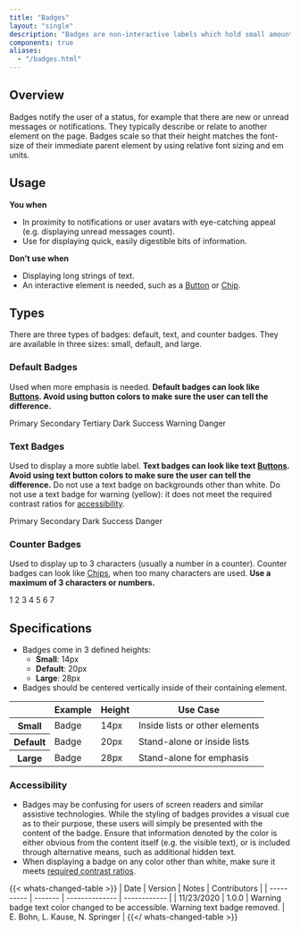 ```yaml
---
title: "Badges"
layout: "single"
description: "Badges are non-interactive labels which hold small amounts of information."
components: true
aliases:
  - "/badges.html"
---
```


## Overview

Badges notify the user of a status, for example that there are new or unread messages or notifications. They typically describe or relate to another element on the page. Badges scale so that their height matches the font-size of their immediate parent element by using relative font sizing and em units.

## Usage

**You when**

- In proximity to notifications or user avatars with eye-catching appeal (e.g. displaying unread messages count).
- Use for displaying quick, easily digestible bits of information.

**Don't use when**

- Displaying long strings of text.
- An interactive element is needed, such as a [Button](/components/buttons/) or [Chip](/components/chips/).

## Types

There are three types of badges: default, text, and counter badges. They are available in three sizes: small, default, and large.

### Default Badges

Used when more emphasis is needed. **Default badges can look like [Buttons](/components/buttons/). Avoid using button colors to make sure the user can tell the difference.**

<div class="guide-example-block">
  <div class="guide-sample">
    <span class="badge badge-primary">Primary</span>
    <span class="badge badge-secondary">Secondary</span>
    <span class="badge badge-tertiary">Tertiary</span>
    <span class="badge badge-dark">Dark</span>
    <span class="badge badge-success">Success</span>
    <span class="badge badge-warning">Warning</span>
    <span class="badge badge-danger">Danger</span>
  </div>
</div>

### Text Badges

Used to display a more subtle label. **Text badges can look like text [Buttons](/components/buttons/). Avoid using text button colors to make sure the user can tell the difference.** Do not use a text badge on backgrounds other than white. Do not use a text badge for warning (yellow): it does not meet the required contrast ratios for [accessibility](/foundations/accessibility/).

<div class="guide-example-block">
  <div class="guide-sample">
    <span class="badge badge-text-primary">Primary</span>
    <span class="badge badge-text-secondary">Secondary</span>
    <span class="badge badge-text-dark">Dark</span>
    <span class="badge badge-text-success">Success</span>
    <span class="badge badge-text-danger">Danger</span>
  </div>
</div>

### Counter Badges

Used to display up to 3 characters (usually a number in a counter). Counter badges can look like [Chips](/components/chips/), when too many characters are used. **Use a maximum of 3 characters or numbers.**

<div class="guide-sample">
    <div>
      <span class="badge badge-pill badge-primary">1</span>
      <span class="badge badge-pill badge-secondary">2</span>
      <span class="badge badge-pill badge-tertiary">3</span>
      <span class="badge badge-pill badge-dark">4</span>
      <span class="badge badge-pill badge-success">5</span>
      <span class="badge badge-pill badge-warning">6</span>
      <span class="badge badge-pill badge-danger">7</span>
    </div>
</div>

## Specifications

- Badges come in 3 defined heights:
  - **Small**: 14px
  - **Default**: 20px
  - **Large**: 28px
- Badges should be centered vertically inside of their containing element.

<table class="table table-bordered bg-white">
  <thead class="thead-light">
    <tr>
      <th></th>
      <th>Example</th>
      <th>Height</th>
      <th>Use Case</th>
    </tr>
  </thead>
  <tbody>
    <tr>
      <th scope="row">Small</th>
      <td class="anatomy-cell">
        <span
          data-anatomy-colors="false"
          class="badge badge-sm badge-primary anatomy-display-static"
          >Badge</span
        >
      </td>
      <td>14px</td>
      <td>Inside lists or other elements</td>
    </tr>
    <tr>
      <th scope="row">Default</th>
      <td class="anatomy-cell">
        <span
          data-anatomy-colors="false"
          class="badge badge-primary anatomy-display-static"
          >Badge</span
        >
      </td>
      <td>20px</td>
      <td>Stand-alone or inside lists</td>
    </tr>
    <tr>
      <th scope="row">Large</th>
      <td class="anatomy-cell">
        <span
          data-anatomy-colors="false"
          class="badge badge-lg badge-primary anatomy-display-static"
          >Badge</span
        >
      </td>
      <td>28px</td>
      <td>Stand-alone for emphasis</td>
    </tr>
  </tbody>
</table>

### Accessibility

- Badges may be confusing for users of screen readers and similar assistive technologies. While the styling of badges provides a visual cue as to their purpose, these users will simply be presented with the content of the badge. Ensure that information denoted by the color is either obvious from the content itself (e.g. the visible text), or is included through alternative means, such as additional hidden text.
- When displaying a badge on any color other than white, make sure it meets [required contrast ratios](/foundations/accessibility/).

{{< whats-changed-table >}}
| Date       | Version | Notes          | Contributors |
| ---------- | ------- | -------------- | ------------ |
| 11/23/2020 | 1.0.0   | Warning badge text color changed to be accessible. Warning text badge removed. |  E. Bohn, L. Kause, N. Springer   |
{{</ whats-changed-table >}}
